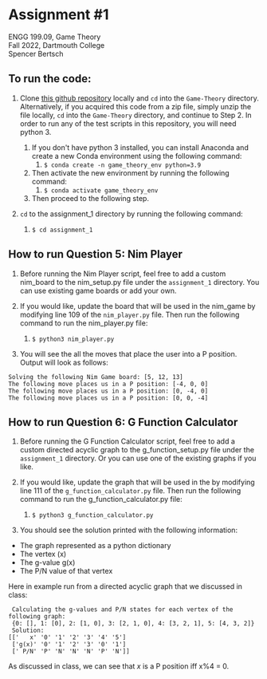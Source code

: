 # Assignment #1

ENGG 199.09, Game Theory  
Fall 2022, Dartmouth College  
Spencer Bertsch   

## To run the code: 

1. Clone [this github repository](https://github.com/spencerbertsch1/Game-Theory) locally and `cd` into the `Game-Theory` directory. 
Alternatively, if you acquired this code from a zip file, simply unzip the file locally, `cd` into the `Game-Theory` directory, and continue to Step 2. 
In order to run any of the test scripts in this repository, you will need python 3. 
   1. If you don't have python 3 installed, you can install Anaconda and create a new Conda environment using the following command:
      1. `$ conda create -n game_theory_env python=3.9`
   2. Then activate the new environment by running the following command:
       1. `$ conda activate game_theory_env`
   3. Then proceed to the following step. 
   

2. `cd` to the assignment_1 directory by running the following command:
   1. `$ cd assignment_1`

## How to run Question 5: Nim Player
1. Before running the Nim Player script, feel free to add a custom nim_board to the nim_setup.py file under the `assignment_1` directory. You can use existing game boards or add your own. 

2. If you would like, update the board that will be used in the nim_game by modifying line 109 of the `nim_player.py` file. Then run the following command to run the nim_player.py file: 
    1. `$ python3 nim_player.py`

3. You will see the all the moves that place the user into a P position. Output will look as follows: 
```
Solving the following Nim Game board: [5, 12, 13]
The following move places us in a P position: [-4, 0, 0]
The following move places us in a P position: [0, -4, 0]
The following move places us in a P position: [0, 0, -4]
```

## How to run Question 6: G Function Calculator

1. Before running the G Function Calculator script, feel free to add a custom directed acyclic graph to the g_function_setup.py file under the `assignment_1` directory. Or you can use one of the existing graphs if you like.  

2. If you would like, update the graph that will be used in the by modifying line 111 of the `g_function_calculator.py` file. Then run the following command to run the g_function_calculator.py file: 
    1. `$ python3 g_function_calculator.py`

3. You should see the solution printed with the following information: 
 - The graph represented as a python dictionary 
 - The vertex (x)
 - The g-value g(x)
 - The P/N value of that vertex

Here in example run from a directed acyclic graph that we discussed in class: 

```
 Calculating the g-values and P/N states for each vertex of the following graph: 
 {0: [], 1: [0], 2: [1, 0], 3: [2, 1, 0], 4: [3, 2, 1], 5: [4, 3, 2]} 
 Solution:
[['   x' '0' '1' '2' '3' '4' '5']
 ['g(x)' '0' '1' '2' '3' '0' '1']
 [' P/N' 'P' 'N' 'N' 'N' 'P' 'N']]
 ```

 As discussed in class, we can see that $x$ is a P position iff x%4 = 0. 